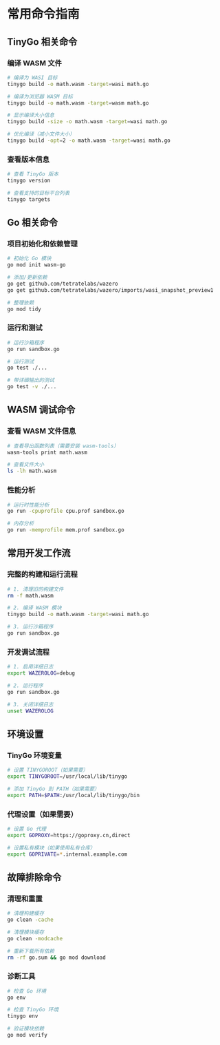 # 常用命令指南

## TinyGo 相关命令

### 编译 WASM 文件
```bash
# 编译为 WASI 目标
tinygo build -o math.wasm -target=wasi math.go

# 编译为浏览器 WASM 目标
tinygo build -o math.wasm -target=wasm math.go

# 显示编译大小信息
tinygo build -size -o math.wasm -target=wasi math.go

# 优化编译（减小文件大小）
tinygo build -opt=2 -o math.wasm -target=wasi math.go
```

### 查看版本信息
```bash
# 查看 TinyGo 版本
tinygo version

# 查看支持的目标平台列表
tinygo targets
```

## Go 相关命令

### 项目初始化和依赖管理
```bash
# 初始化 Go 模块
go mod init wasm-go

# 添加/更新依赖
go get github.com/tetratelabs/wazero
go get github.com/tetratelabs/wazero/imports/wasi_snapshot_preview1

# 整理依赖
go mod tidy
```

### 运行和测试
```bash
# 运行沙箱程序
go run sandbox.go

# 运行测试
go test ./...

# 带详细输出的测试
go test -v ./...
```

## WASM 调试命令

### 查看 WASM 文件信息
```bash
# 查看导出函数列表（需要安装 wasm-tools）
wasm-tools print math.wasm

# 查看文件大小
ls -lh math.wasm
```

### 性能分析
```bash
# 运行时性能分析
go run -cpuprofile cpu.prof sandbox.go

# 内存分析
go run -memprofile mem.prof sandbox.go
```

## 常用开发工作流

### 完整的构建和运行流程
```bash
# 1. 清理旧的构建文件
rm -f math.wasm

# 2. 编译 WASM 模块
tinygo build -o math.wasm -target=wasi math.go

# 3. 运行沙箱程序
go run sandbox.go
```

### 开发调试流程
```bash
# 1. 启用详细日志
export WAZEROLOG=debug

# 2. 运行程序
go run sandbox.go

# 3. 关闭详细日志
unset WAZEROLOG
```

## 环境设置

### TinyGo 环境变量
```bash
# 设置 TINYGOROOT（如果需要）
export TINYGOROOT=/usr/local/lib/tinygo

# 添加 TinyGo 到 PATH（如果需要）
export PATH=$PATH:/usr/local/lib/tinygo/bin
```

### 代理设置（如果需要）
```bash
# 设置 Go 代理
export GOPROXY=https://goproxy.cn,direct

# 设置私有模块（如果使用私有仓库）
export GOPRIVATE=*.internal.example.com
```

## 故障排除命令

### 清理和重置
```bash
# 清理构建缓存
go clean -cache

# 清理模块缓存
go clean -modcache

# 重新下载所有依赖
rm -rf go.sum && go mod download
```

### 诊断工具
```bash
# 检查 Go 环境
go env

# 检查 TinyGo 环境
tinygo env

# 验证模块依赖
go mod verify
```